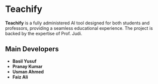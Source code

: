 # Teachify

**Teachify** is a fully administered AI tool designed for both students and professors, providing a seamless educational experience. The project is backed by the expertise of Prof. Judi.

## Main Developers

-   **Basil Yusuf**
-   **Pranay Kumar**
-   **Usman Ahmed**
-   **Faiz Ali**
